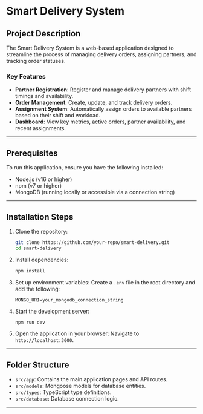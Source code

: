 # Smart Delivery System

## Project Description

The Smart Delivery System is a web-based application designed to streamline the process of managing delivery orders, assigning partners, and tracking order statuses. 

### Key Features

- **Partner Registration**: Register and manage delivery partners with shift timings and availability.
- **Order Management**: Create, update, and track delivery orders.
- **Assignment System**: Automatically assign orders to available partners based on their shift and workload.
- **Dashboard**: View key metrics, active orders, partner availability, and recent assignments.

---

## Prerequisites

To run this application, ensure you have the following installed:

- Node.js (v16 or higher)
- npm (v7 or higher)
- MongoDB (running locally or accessible via a connection string)

---

## Installation Steps

1. Clone the repository:

   ```bash
   git clone https://github.com/your-repo/smart-delivery.git
   cd smart-delivery
   ```

2. Install dependencies:

   ```bash
   npm install
   ```

3. Set up environment variables:
   Create a `.env` file in the root directory and add the following:

   ```env
   MONGO_URI=your_mongodb_connection_string
   ```

4. Start the development server:

   ```bash
   npm run dev
   ```

5. Open the application in your browser:
   Navigate to `http://localhost:3000`.


---

## Folder Structure

- `src/app`: Contains the main application pages and API routes.
- `src/models`: Mongoose models for database entities.
- `src/types`: TypeScript type definitions.
- `src/database`: Database connection logic.

---


